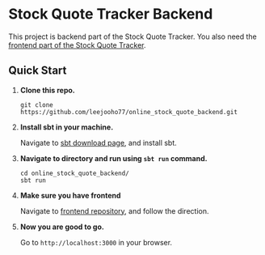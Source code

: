 # Stock Quote Tracker Backend

This project is backend part of the Stock Quote Tracker. You also need the [frontend part of the Stock Quote Tracker](https://github.com/leejooho77/online_stock_quote_frontend).

## Quick Start

1. **Clone this repo.**
    
    ```shell
    git clone https://github.com/leejooho77/online_stock_quote_backend.git
    ```

1. **Install sbt in your machine.**
    
    Navigate to [sbt download page](https://www.scala-sbt.org/download.html), and install sbt.

1. **Navigate to directory and run using `sbt run` command.**

    ```shell
    cd online_stock_quote_backend/
    sbt run
    ```
    
1. **Make sure you have frontend**

    Navigate to [frontend repository](https://github.com/leejooho77/online_stock_quote_frontend), and follow the direction.

1. **Now you are good to go.**
    
    Go to `http://localhost:3000` in your browser.